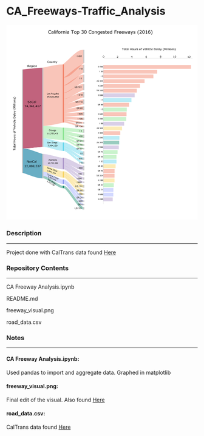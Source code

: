 # CA_Freeways-Traffic_Analysis


![alt text](https://raw.githubusercontent.com/tdbuck78/CA_Freeways-Traffic_Analysis/master/freeway_visual.png)

###  Description
---

Project done with CalTrans data found [Here](https://data.ca.gov/dataset/caltrans-annual-vehicle-delay)
  


### Repository Contents
---

CA Freeway Analysis.ipynb

README.md

freeway_visual.png

road_data.csv


### Notes
---

#### CA Freeway Analysis.ipynb:

Used pandas to import and aggregate data.  Graphed in matplotlib

#### freeway_visual.png:

Final edit of the visual.  Also found [Here](https://www.reddit.com/r/dataisbeautiful/comments/82ilzr/california_top_30_congested_freeways_oc/)

#### road_data.csv:
 
CalTrans data found [Here](https://data.ca.gov/dataset/caltrans-annual-vehicle-delay)
  

